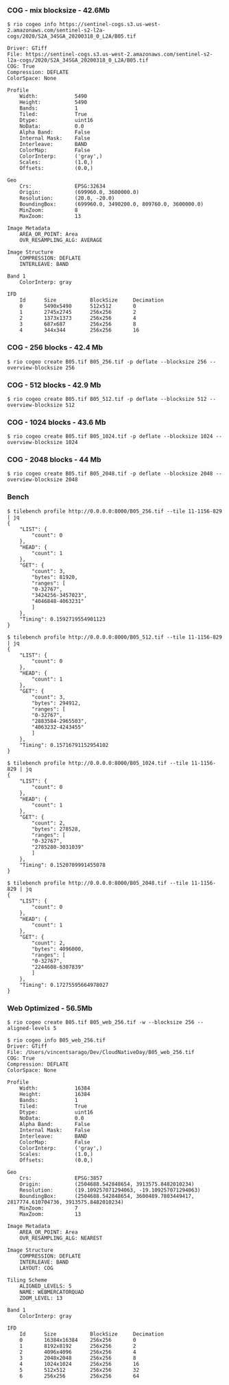 
### COG - mix blocksize - 42.6Mb

    $ rio cogeo info https://sentinel-cogs.s3.us-west-2.amazonaws.com/sentinel-s2-l2a-cogs/2020/S2A_34SGA_20200318_0_L2A/B05.tif

    Driver: GTiff
    File: https://sentinel-cogs.s3.us-west-2.amazonaws.com/sentinel-s2-l2a-cogs/2020/S2A_34SGA_20200318_0_L2A/B05.tif
    COG: True
    Compression: DEFLATE
    ColorSpace: None

    Profile
        Width:            5490
        Height:           5490
        Bands:            1
        Tiled:            True
        Dtype:            uint16
        NoData:           0.0
        Alpha Band:       False
        Internal Mask:    False
        Interleave:       BAND
        ColorMap:         False
        ColorInterp:      ('gray',)
        Scales:           (1.0,)
        Offsets:          (0.0,)

    Geo
        Crs:              EPSG:32634
        Origin:           (699960.0, 3600000.0)
        Resolution:       (20.0, -20.0)
        BoundingBox:      (699960.0, 3490200.0, 809760.0, 3600000.0)
        MinZoom:          8
        MaxZoom:          13

    Image Metadata
        AREA_OR_POINT: Area
        OVR_RESAMPLING_ALG: AVERAGE

    Image Structure
        COMPRESSION: DEFLATE
        INTERLEAVE: BAND

    Band 1
        ColorInterp: gray

    IFD
        Id      Size           BlockSize     Decimation
        0       5490x5490      512x512       0
        1       2745x2745      256x256       2
        2       1373x1373      256x256       4
        3       687x687        256x256       8
        4       344x344        256x256       16


### COG - 256 blocks - 42.4 Mb

    $ rio cogeo create B05.tif B05_256.tif -p deflate --blocksize 256 --overview-blocksize 256


### COG - 512 blocks - 42.9 Mb

    $ rio cogeo create B05.tif B05_512.tif -p deflate --blocksize 512 --overview-blocksize 512


### COG - 1024 blocks - 43.6 Mb

    $ rio cogeo create B05.tif B05_1024.tif -p deflate --blocksize 1024 --overview-blocksize 1024

### COG - 2048 blocks - 44 Mb

    $ rio cogeo create B05.tif B05_2048.tif -p deflate --blocksize 2048 --overview-blocksize 2048


### Bench

    $ tilebench profile http://0.0.0.0:8000/B05_256.tif --tile 11-1156-829 | jq
    {
        "LIST": {
            "count": 0
        },
        "HEAD": {
            "count": 1
        },
        "GET": {
            "count": 3,
            "bytes": 81920,
            "ranges": [
            "0-32767",
            "3424256-3457023",
            "4046848-4063231"
            ]
        },
        "Timing": 0.1592719554901123
    }

    $ tilebench profile http://0.0.0.0:8000/B05_512.tif --tile 11-1156-829 | jq
    {
        "LIST": {
            "count": 0
        },
        "HEAD": {
            "count": 1
        },
        "GET": {
            "count": 3,
            "bytes": 294912,
            "ranges": [
            "0-32767",
            "2883584-2965503",
            "4063232-4243455"
            ]
        },
        "Timing": 0.15716791152954102
    }

    $ tilebench profile http://0.0.0.0:8000/B05_1024.tif --tile 11-1156-829 | jq
    {
        "LIST": {
            "count": 0
        },
        "HEAD": {
            "count": 1
        },
        "GET": {
            "count": 2,
            "bytes": 278528,
            "ranges": [
            "0-32767",
            "2785280-3031039"
            ]
        },
        "Timing": 0.1520709991455078
    }

    $ tilebench profile http://0.0.0.0:8000/B05_2048.tif --tile 11-1156-829 | jq
    {
        "LIST": {
            "count": 0
        },
        "HEAD": {
            "count": 1
        },
        "GET": {
            "count": 2,
            "bytes": 4096000,
            "ranges": [
            "0-32767",
            "2244608-6307839"
            ]
        },
        "Timing": 0.17275595664978027
    }




### Web Optimized - 56.5Mb

    $ rio cogeo create B05.tif B05_web_256.tif -w --blocksize 256 --aligned-levels 5

    $ rio cogeo info B05_web_256.tif
    Driver: GTiff
    File: /Users/vincentsarago/Dev/CloudNativeDay/B05_web_256.tif
    COG: True
    Compression: DEFLATE
    ColorSpace: None

    Profile
        Width:            16384
        Height:           16384
        Bands:            1
        Tiled:            True
        Dtype:            uint16
        NoData:           0.0
        Alpha Band:       False
        Internal Mask:    False
        Interleave:       BAND
        ColorMap:         False
        ColorInterp:      ('gray',)
        Scales:           (1.0,)
        Offsets:          (0.0,)

    Geo
        Crs:              EPSG:3857
        Origin:           (2504688.542848654, 3913575.8482010234)
        Resolution:       (19.109257071294063, -19.109257071294063)
        BoundingBox:      (2504688.542848654, 3600489.7803449417, 2817774.610704736, 3913575.8482010234)
        MinZoom:          7
        MaxZoom:          13

    Image Metadata
        AREA_OR_POINT: Area
        OVR_RESAMPLING_ALG: NEAREST

    Image Structure
        COMPRESSION: DEFLATE
        INTERLEAVE: BAND
        LAYOUT: COG

    Tiling Scheme
        ALIGNED_LEVELS: 5
        NAME: WEBMERCATORQUAD
        ZOOM_LEVEL: 13

    Band 1
        ColorInterp: gray

    IFD
        Id      Size           BlockSize     Decimation
        0       16384x16384    256x256       0
        1       8192x8192      256x256       2
        2       4096x4096      256x256       4
        3       2048x2048      256x256       8
        4       1024x1024      256x256       16
        5       512x512        256x256       32
        6       256x256        256x256       64


